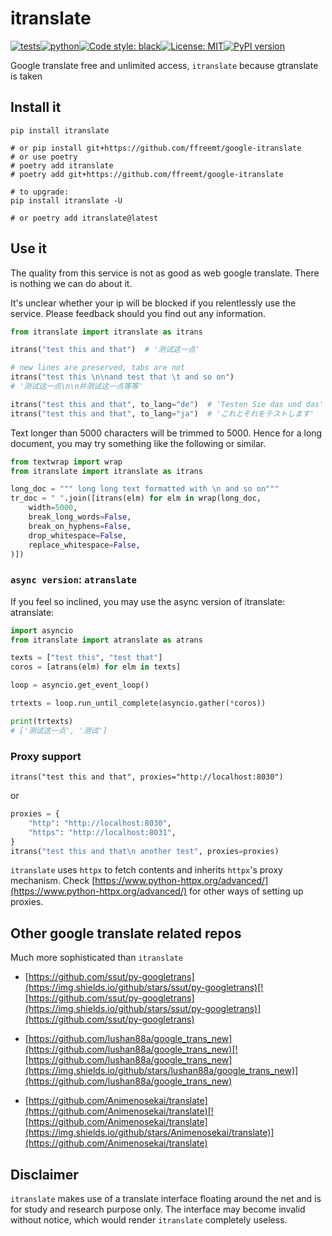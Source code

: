 # itranslate
[![tests](https://github.com/ffreemt/google-itranslate/actions/workflows/routine-tests.yml/badge.svg)](https://github.com/ffreemt/google-itranslate/actions)[![python](https://img.shields.io/static/v1?label=python+&message=3.7%2B&color=blue)](https://img.shields.io/static/v1?label=python+&message=3.7%2B&color=blue)[![Code style: black](https://img.shields.io/badge/code%20style-black-000000.svg)](https://github.com/psf/black)[![License: MIT](https://img.shields.io/badge/License-MIT-yellow.svg)](https://opensource.org/licenses/MIT)[![PyPI version](https://badge.fury.io/py/itranslate.svg)](https://badge.fury.io/py/itranslate)

Google translate free and unlimited access, `itranslate` because gtranslate is taken

## Install it

```shell
pip install itranslate

# or pip install git+https://github.com/ffreemt/google-itranslate
# or use poetry
# poetry add itranslate
# poetry add git+https://github.com/ffreemt/google-itranslate

# to upgrade:
pip install itranslate -U

# or poetry add itranslate@latest
```

## Use it

The quality from this service is not as good as web google translate. There is nothing we can do about it.

It's unclear whether your ip will be blocked if you relentlessly use the service. Please feedback should you find out any information.

```python
from itranslate import itranslate as itrans

itrans("test this and that")  # '测试这一点'

# new lines are preserved, tabs are not
itrans("test this \n\nand test that \t and so on")
# '测试这一点\n\n并测试这一点等等'

itrans("test this and that", to_lang="de")  # 'Testen Sie das und das'
itrans("test this and that", to_lang="ja")  # 'これとそれをテストします'
```

Text longer than 5000 characters will be trimmed to 5000. Hence for a long document, you may try something like the following or similar.
```python
from textwrap import wrap
from itranslate import itranslate as itrans

long_doc = """ long long text formatted with \n and so on"""
tr_doc = " ".join([itrans(elm) for elm in wrap(long_doc,
    width=5000,
    break_long_words=False,
    break_on_hyphens=False,
    drop_whitespace=False,
    replace_whitespace=False,
)])
```

### `async version`: `atranslate`
If you feel so inclined, you may use the async version of itranslate: atranslate:
```python
import asyncio
from itranslate import atranslate as atrans

texts = ["test this", "test that"]
coros = [atrans(elm) for elm in texts]

loop = asyncio.get_event_loop()

trtexts = loop.run_until_complete(asyncio.gather(*coros))

print(trtexts)
# ['测试这一点', '测试']
```

### Proxy support
```
itrans("test this and that", proxies="http://localhost:8030")
```
or
```python
proxies = {
    "http": "http://localhost:8030",
    "https": "http://localhost:8031",
}
itrans("test this and that\n another test", proxies=proxies)
```

`itranslate` uses ``httpx`` to fetch contents and inherits ``httpx``'s proxy mechanism. Check [https://www.python-httpx.org/advanced/](https://www.python-httpx.org/advanced/) for other ways of setting up proxies.

## Other google translate related repos
Much more sophisticated than `itranslate`
*   [https://github.com/ssut/py-googletrans](https://img.shields.io/github/stars/ssut/py-googletrans)[![https://github.com/ssut/py-googletrans](https://img.shields.io/github/stars/ssut/py-googletrans)](https://github.com/ssut/py-googletrans)

*   [https://github.com/lushan88a/google_trans_new](https://github.com/lushan88a/google_trans_new)[![https://github.com/lushan88a/google_trans_new](https://img.shields.io/github/stars/lushan88a/google_trans_new)](https://github.com/lushan88a/google_trans_new)
*   [https://github.com/Animenosekai/translate](https://github.com/Animenosekai/translate)[![https://github.com/Animenosekai/translate](https://img.shields.io/github/stars/Animenosekai/translate)](https://github.com/Animenosekai/translate)

## Disclaimer
``itranslate`` makes use of a translate interface floating around the net and is for study and research purpose only. The interface may become invalid without notice, which would render ``itranslate`` completely useless.
